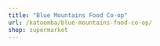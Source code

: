 ```yaml
---
title: "Blue Mountains Food Co-op"
url: /katoomba/blue-mountains-food-co-op/
shop: supermarket
---
```


